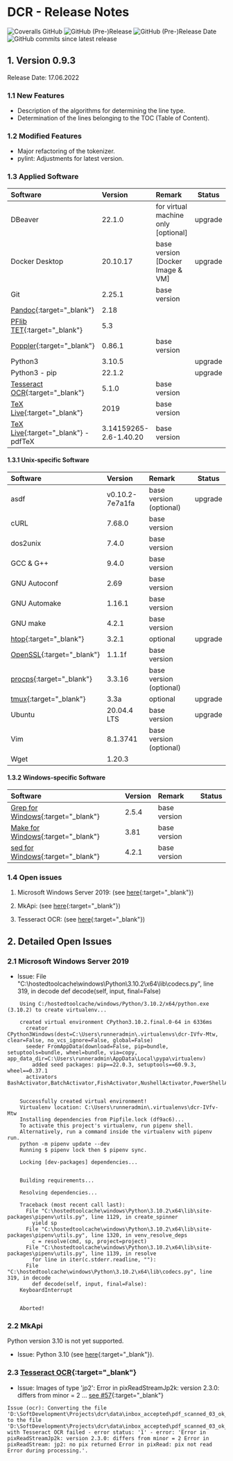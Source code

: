 # DCR - Release Notes

![Coveralls GitHub](https://img.shields.io/coveralls/github/KonnexionsGmbH/dcr.svg)
![GitHub (Pre-)Release](https://img.shields.io/github/v/release/KonnexionsGmbH/dcr?include_prereleases)
![GitHub (Pre-)Release Date](https://img.shields.io/github/release-date-pre/KonnexionsGmbh/dcr)
![GitHub commits since latest release](https://img.shields.io/github/commits-since/KonnexionsGmbH/dcr/0.9.3)

## 1. Version 0.9.3

Release Date: 17.06.2022

### 1.1 New Features

- Description of the algorithms for determining the line type.
- Determination of the lines belonging to the TOC (Table of Content).

### 1.2 Modified Features

- Major refactoring of the tokenizer.
- pylint: Adjustments for latest version.

### 1.3 Applied Software

| Software                                                                      | Version                | Remark                              | Status  |
|:------------------------------------------------------------------------------|:-----------------------|:------------------------------------|---------|
| DBeaver                                                                       | 22.1.0                 | for virtual machine only [optional] | upgrade |
| Docker Desktop                                                                | 20.10.17               | base version [Docker Image & VM]    | upgrade | 
| Git                                                                           | 2.25.1                 | base version                        |         |
| [Pandoc](https://pandoc.org){:target="_blank"}                                | 2.18                   |                                     |         |
| [PFlib TET](https://www.pdflib.com/products/tet){:target="_blank"}            | 5.3                    |                                     |         |
| [Poppler](https://poppler.freedesktop.org){:target="_blank"}                  | 0.86.1                 | base version                        |         |
| Python3                                                                       | 3.10.5                 |                                     | upgrade |
| Python3 - pip                                                                 | 22.1.2                 |                                     | upgrade |
| [Tesseract OCR](https://github.com/tesseract-ocr/tesseract){:target="_blank"} | 5.1.0                  | base version                        |         |
| [TeX Live](https://www.tug.org/texlive){:target="_blank"}                     | 2019                   | base version                        |         |
| [TeX Live](https://www.tug.org/texlive){:target="_blank"} - pdfTeX            | 3.14159265-2.6-1.40.20 | base version                        |         |

#### 1.3.1 Unix-specific Software

| Software                                                        | Version         | Remark                    | Status  |
|:----------------------------------------------------------------|:----------------|:--------------------------|---------|
| asdf                                                            | v0.10.2-7e7a1fa | base version (optional)   | upgrade |
| cURL                                                            | 7.68.0          | base version              |         |
| dos2unix                                                        | 7.4.0           | base version              |         |
| GCC & G++                                                       | 9.4.0           | base version              |         |
| GNU Autoconf                                                    | 2.69            | base version              |         |
| GNU Automake                                                    | 1.16.1          | base version              |         |
| GNU make                                                        | 4.2.1           | base version              |         |
| [htop](https://htop.dev){:target="_blank"}                      | 3.2.1           | optional                  | upgrade |
| [OpenSSL](https://www.openssl.org){:target="_blank"}            | 1.1.1f          | base version              |         |
| [procps](https://github.com/warmchang/procps){:target="_blank"} | 3.3.16          | base version (optional)   |         |
| [tmux](https://github.com/tmux/tmux/wiki){:target="_blank"}     | 3.3a            | optional                  | upgrade |
| Ubuntu                                                          | 20.04.4 LTS     | base version              | upgrade |
| Vim                                                             | 8.1.3741        | base version (optional)   |         |
| Wget                                                            | 1.20.3          |                           |         |

#### 1.3.2 Windows-specific Software

| Software                                                                                | Version | Remark                   | Status |
|:----------------------------------------------------------------------------------------|:--------|:-------------------------|--------|
| [Grep for Windows](http://gnuwin32.sourceforge.net/packages/grep.htm){:target="_blank"} | 2.5.4   | base version             |        |
| [Make for Windows](http://gnuwin32.sourceforge.net/packages/make.htm){:target="_blank"} | 3.81    | base version             |        |
| [sed for Windows](http://gnuwin32.sourceforge.net/packages/sed.htm){:target="_blank"}   | 4.2.1   | base version             |        |

### 1.4 Open issues

1. Microsoft Windows Server 2019: (see [here](#issues_windows_2019){:target="_blank"}) 

2. MkApi: (see [here](#issues_mkapi){:target="_blank"})

3. Tesseract OCR: (see [here](#issues_tesseract_ocr){:target="_blank"})

## 2. Detailed Open Issues

### <a name="issues_windows_2019"></a> 2.1 Microsoft Windows Server 2019

- Issue: File "C:\hostedtoolcache\windows\Python\3.10.2\x64\lib\codecs.py", line 319, in decode
    def decode(self, input, final=False)

```
    Using C:/hostedtoolcache/windows/Python/3.10.2/x64/python.exe (3.10.2) to create virtualenv...
    
    created virtual environment CPython3.10.2.final.0-64 in 6336ms
      creator CPython3Windows(dest=C:\Users\runneradmin\.virtualenvs\dcr-IVfv-Mtw, clear=False, no_vcs_ignore=False, global=False)
      seeder FromAppData(download=False, pip=bundle, setuptools=bundle, wheel=bundle, via=copy, app_data_dir=C:\Users\runneradmin\AppData\Local\pypa\virtualenv)
        added seed packages: pip==22.0.3, setuptools==60.9.3, wheel==0.37.1
      activators BashActivator,BatchActivator,FishActivator,NushellActivator,PowerShellActivator,PythonActivator
    
    
    Successfully created virtual environment!
    Virtualenv location: C:\Users\runneradmin\.virtualenvs\dcr-IVfv-Mtw
    Installing dependencies from Pipfile.lock (df9ac6)...
    To activate this project's virtualenv, run pipenv shell.
    Alternatively, run a command inside the virtualenv with pipenv run.
    python -m pipenv update --dev
    Running $ pipenv lock then $ pipenv sync.
    
    Locking [dev-packages] dependencies...
    
    
    Building requirements...
    
    Resolving dependencies...
    
    Traceback (most recent call last):
      File "C:\hostedtoolcache\windows\Python\3.10.2\x64\lib\site-packages\pipenv\utils.py", line 1129, in create_spinner
        yield sp
      File "C:\hostedtoolcache\windows\Python\3.10.2\x64\lib\site-packages\pipenv\utils.py", line 1320, in venv_resolve_deps
        c = resolve(cmd, sp, project=project)
      File "C:\hostedtoolcache\windows\Python\3.10.2\x64\lib\site-packages\pipenv\utils.py", line 1139, in resolve
        for line in iter(c.stderr.readline, ""):
      File "C:\hostedtoolcache\windows\Python\3.10.2\x64\lib\codecs.py", line 319, in decode
        def decode(self, input, final=False):
    KeyboardInterrupt
    
    
    Aborted!
```

### <a name="issues_mkapi"></a> 2.2 MkApi

Python version 3.10 is not yet supported.

- Issue: Python 3.10 (see [here](https://github.com/daizutabi/mkapi/issues/56){:target="_blank"}).

### <a name="issues_tesseract_ocr"></a> 2.3 [Tesseract OCR](https://github.com/tesseract-ocr/tesseract){:target="_blank"}

- Issue: Images of type 'jp2': Error in pixReadStreamJp2k: version 2.3.0: differs from minor = 2 ... [see #57](https://github.com/UB-Mannheim/tesseract/issues/57){:target="_blank"}

```
Issue (ocr): Converting the file 'D:\SoftDevelopment\Projects\dcr\data\inbox_accepted\pdf_scanned_03_ok_5.jp2' to the file 'D:\SoftDevelopment\Projects\dcr\data\inbox_accepted\pdf_scanned_03_ok_5.pdf' with Tesseract OCR failed - error status: '1' - error: 'Error in pixReadStreamJp2k: version 2.3.0: differs from minor = 2 Error in pixReadStream: jp2: no pix returned Error in pixRead: pix not read Error during processing.'.
```
